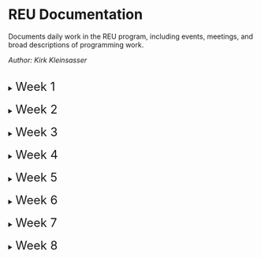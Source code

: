 # **REU Documentation**
Documents daily work in the REU program, including events, meetings, and broad descriptions of programming work.

*Author: Kirk Kleinsasser*

<br>

<details>
<summary><font size=5>Week 1</font></summary>

---

## Tuesday, June 7th, 2022

* **Installed matminer package**
* **Conducted some background research into superconducters**
* **Attended the CHESS user meeting and lab training**

## Wednesday, June 8th, 2022
* **Attended Wilson safety training**
* **Created introduction to superconducters presentation slide**
* **Searched for materials database**
1. [Supercon Database](https://en.iric.imet-db.ru/DBinfo.asp?idd=51)
2. [ICSD Database](https://icsd.products.fiz-karlsruhe.de/) (not just superconducters, the world's largest database for completely identified inorganic crystal structures )

## Thursday, June 9th, 2022
* **Took online safety trainings**
* **Looked into matminer documentation**

## Friday, June 10th, 2022
* **Imposter syndrome workshop!**
* **Started testing matminer featurizers and automatminer**
* **Worked on python package conflicts with automatminer (issue with sklearn depreciating a metric import)**
</details>
<br>


<details>
<summary><font size=5>Week 2</font></summary>

---

## Monday, June 13th, 2022
* **Intro to Accelerator Science Workshop**
* **REU weekly meeting**
* **CLASSE 998 Safety Training**
* **Abandon automatminer for a manual implementation due to unresolved package errors**
* **Worked more on testing matminer featurizers, still having some issues getting proper composition data.**

## Tuesday, June 14th, 2022
* **Library information session**
* **Composition issues fixed, featurizers working correctly**
* **Testing some machine learning algorithms**
* **Looking into the compute farm, as some of the featurizers have time estimates higher than an hour**

## Wednesday, June 15th, 2022
* **Ethics in science session**
* **Featurizering complete**
* **Started machine learning notebook**
* **Organized code and added readme**

## Thursday, June 16th, 2022
* **Worked on moving residence halls**
* **Futher work on regression models and gridsearch techniques**
* **Optimized nonlinear SVR model**
* **Added more comments to code**
* **Reading up on superconducters while code runs**

## Friday, June 17th, 2022
* **Added slide to my [presentation](https://docs.google.com/presentation/d/1c-wVKFG8I19eHjtP6NVvT8W4JUKoA0xY--zjsJw1pV4/edit#slide=id.g13564193239_0_6)**
* **Setup optimization for all remaining models and sent to compute farm to run overnight.**
</details>
<br>

<details>
<summary><font size=5>Week 3</font></summary>

---

## Tuesday, June 21st, 2022
* **Previous optimization run failed over the weekend - added error handling and multiprocessing to speed up script.**
* **Continued work on presentation slides**
* **Looked into compute farm syntax to optimize code. The compute farm is easier - while I can run it on my laptop, I need to turn off my laptop to switch operating systems at night, plus I can enable email notifications for scripts on the compute farm.**
* **Added script that runs optimizers on compute farm instead of manually running code**

## Wednesday, June 22nd, 2022
* **REU weekly meeting**
* **Continued work on presentation and optimization**
* **Calculated complexity of calculations**
* **Submitted a second optimizer that only optimizes a subset of the dataset to save on computations - will use if the other computation takes too long**

## Thursday, June 23rd, 2022
* **Overhauled optimization scripts - now accepts sample size argument and can disable overly computationaly heavy models (ahem SVMs). This vastly improves optimization and should make future optimization much easier. Our best R2 value to date is around .80, with a mean squared error of aroun 140.**

## Friday, June 24th, 2022
* **Made matplotlib function that plots actual vs. predicted values. Added plots for predicted vs actual values. Configured annotations to show metrics and added heatmap to show distance from target.**
* **Made second matplotlib function that plots up to eight models at a time for easy comparision with all previously mentioned features.**
* **Reoganized and better documented purpose of files in /code/.**
</details>
<br>

<details>
<summary><font size=5>Week 4</font></summary>

---

## Monday, June 27th, 2022
* **Introduction to Accelerator Physics Talk**
* **Weekly REU meeting**
* **Worked on matplotlib graphs - adding y=x line to subplots to show the optimial results.**
* **Fixed mislabeled axises.**

## Tuesday, June 28th, 2022
* **Worked on presentation**
* **Added MAE and Max Error (max error is mainly to make metrics symmetrical on graph)**
* **Started running of superlearner model to add to graphs**

## Wednesday, June 29th, 2022
* **Finished presentation slides**
* **Enabled superlearners results in compute functions**
* **Added optimized results to presentation**
* **Started to practice presentation**

## Thursday, June 30th, 2022
* **Practiced presentation**
* **Completed REU interview Q&A**

## Friday, July 1st, 2022
* **Presented for other REU students**

</details>
<br>

<details>
<summary><font size=5>Week 5</font></summary>

---

## Tuesday, July 5th, 2022
* **Started looking into lolopy and uncertainty calculations**
* **Started latex document (trouble with configuration)**
* **Did some code organization**

## Wednesday, July 6th, 2022
* **Switched compute farm scripts to use user installed python packages**
* **Sent lolopy training to compute farm due to computational cost of training model (upwards of two hours)**
* **Sent remaining optimization script to compute farm**

## Thursday, July 7th, 2022
* **Discovered and fixed bugs in both compute farm scripts**
* **Added quality of life bash functions to speed up compute farm work**
* **Found much better RFR (same metrics, much better certainty)**
* **Overhauled compute scripts and crushed bugs**

## Friday, July 8th, 2022
* **Moved functions that are shared between files to ./dependancies and imported them in relevent files to limit redundancy. This also means we have less variables stored in each file.**
* **Looked into [mapie](https://mapie.readthedocs.io/en/latest/tutorial_regression.html) and other uncertainty measures to potentially add a model agnostic uncertainty measure**
* **Attended graduate school panel**


</details>
<br>

<details>
<summary><font size=5>Week 6</font></summary>

---

## Monday, July 11th, 2022
* **Research into mapie, implemented into an errorbar. Considered just adding a metric, tryed to replicate results from forestci.**
* **Updated feaurizer scripts and submitted compute job to generate features for simulated dataset.**

## Tuesday, July 12th, 2022
* **Implemented mapie with errorbars that work on any model**
* **Modified functions to accept mapie arguments**

## Wednesday, July 13th, 2022
* **Worked on featurizing simulated dataset, squished some bugs**
* **Started to draft paper - superconducters/matminer/ml background**
* **Continued to try lolopy training - compute farm**

## Thursday, July 14th, 2022
* **Featurized failed to export data after running for <5 hours, reran with updated export command**
* **Successfully featurized simulated data, ready to train/apply models**
* **Continued to draft paper - superconducters/matminer**
* **Ran into another lolopy issue, may have traced the issue to the source - one of the dependancies might not be able to be installed with `pip3 install--user`**

## Friday, July 15th, 2022
* **Lolopy ran out of memory, reran with more allocated**
* **Worked on methodlogy in the REU report, started results section**
* **Ran simulated model training (single), results in ./data/indvidual_results/**
* **Tried to troubleshoot lens superlearner error with mapie so we can get bulk_results (we can now, but not with error with superlearner)**
* **Added a bulk training script and updated bulk training function**

</details>
<br>

<details>
<summary><font size=5>Week 7</font></summary>

---

## Monday, July 18th, 2022
* **All lolopy jobs failed over the weekend due to lack of memory - try again with [higher java memory allocation](https://github.com/CitrineInformatics/lolo/tree/main/python#use)**
* **Continue to document work in latex report**
* **Attended weekly meeting and accelerator physics talk, toured Newman facilities**
* **Got SVR results with error! Still waiting on superlearner results**
* **Tried some basic feature selection (dropped low correlated data >0.05)**

## Tuesday, July 19th, 2022
* **Lolopy jobs are still not complete. Started unoptimized bulk training with error**
* **Meeting/chat with Rick to discuss research and take photos**
* **Everything is working except the simulated superlearner**

## Wednesday, July 20th, 2022
* **Tour of Wilson Lab with Susan Newman**
* **Medical Appointment**

## Thursday, July 21th, 2022
* **Workshop on Scientific Presentation Skills**
* **Fixed bug in bulk training for unoptimized models**
* **Updated scripts to output to a single file**
* **Did feature selection on best models**

## Friday, July 21th, 2022
* **Workshop on Scientific Paper Skills**
* **Fixed incorrect name for dataset w/o outliers (simulated --> outliers)**
* **Started rerun of outlier dataset with correct labels.**
* **Added option to run all models in single script**

</details>
<br>

<details>
<summary><font size=5>Week 8</font></summary>

---

## Monday, July 25th, 2022
* **Worked on feature anaylsis, produced histogram of target**
* **Added ability to drop data above/below certain temps from data import**
* **Trained random forest models with cutoff critical temps.**

</details>
<br>